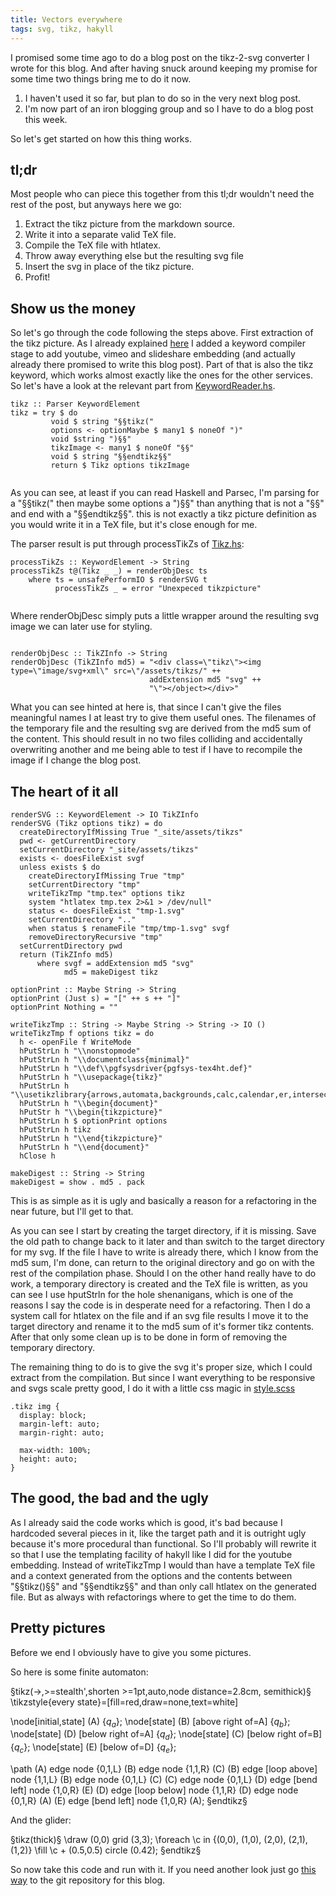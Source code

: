 ```yaml
---
title: Vectors everywhere
tags: svg, tikz, hakyll
---
```


I promised some time ago to do a blog post on the tikz-2-svg converter I wrote for this blog. And after having snuck around keeping my promise for some time two things bring me to do it now. 

1. I haven't used it so far, but plan to do so in the very next blog post. 
2. I'm now part of an iron blogging group and so I have to do a blog post this week.

So let's get started on how this thing works.

<!--more-->


## tl;dr
Most people who can piece this together from this tl;dr wouldn't need the rest of the post, but anyways here we go:

1. Extract the tikz picture from the markdown source.
2. Write it into a separate valid TeX file.
3. Compile the TeX file with htlatex.
4. Throw away everything else but the resulting svg file
5. Insert the svg in place of the tikz picture.
6. Profit!

## Show us the money

So let's go through the code following the steps above. First extraction of the tikz picture. 
As I already explained [here](/blog/2013/06/22/3.26-Lightyears-away.html) I added a keyword compiler stage to add youtube, vimeo and slideshare embedding (and actually already there promised to write this blog post). Part of that is also the tikz keyword, which works almost exactly like the ones for the other services. So let's have a look at the relevant part from  [KeywordReader.hs](https://github.com/xinitrc/xinitrc.de/blob/master/Plugins/KeywordReader.hs).

~~~~ {.haskell}
tikz :: Parser KeywordElement
tikz = try $ do 
         void $ string "§§tikz("
         options <- optionMaybe $ many1 $ noneOf ")"
         void $string ")§§"
         tikzImage <- many1 $ noneOf "§§"
         void $ string "§§endtikz§§"
         return $ Tikz options tikzImage
          
~~~~

As you can see, at least if you can read Haskell and Parsec, I'm parsing for a "§§tikz(" then maybe some options a ")§§" than anything that is not a "§§" and end with a "§§endtikz§§". this is not exactly a tikz picture definition as you would write it in a TeX file, but it's close enough for me. 

The parser result is put through processTikZs of [Tikz.hs](https://github.com/xinitrc/xinitrc.de/blob/master/Plugins/Tikz.hs):

~~~~ {.haskell}
processTikZs :: KeywordElement -> String
processTikZs t@(Tikz _ _) = renderObjDesc ts
    where ts = unsafePerformIO $ renderSVG t
		  processTikZs _ = error "Unexpeced tikzpicture"
								
~~~~

Where renderObjDesc simply puts a little wrapper around the resulting svg image we can later use for styling. 

~~~~ {.haskell}

renderObjDesc :: TikZInfo -> String
renderObjDesc (TikZInfo md5) = "<div class=\"tikz\"><img type=\"image/svg+xml\" src=\"/assets/tikzs/" ++
                               addExtension md5 "svg" ++ 
                               "\"></object></div>"
~~~~

What you can see hinted at here is, that since I can't give the files meaningful names I at least try to give them useful ones. The filenames of the temporary file and the resulting svg are derived from the md5 sum of the content. This should result in no two files colliding and accidentally overwriting another and me being able to test if I have to recompile the image if I change the blog post. 

## The heart of it all

~~~~ {.haskell}							   
renderSVG :: KeywordElement -> IO TikZInfo
renderSVG (Tikz options tikz) = do
  createDirectoryIfMissing True "_site/assets/tikzs"
  pwd <- getCurrentDirectory
  setCurrentDirectory "_site/assets/tikzs"
  exists <- doesFileExist svgf
  unless exists $ do
    createDirectoryIfMissing True "tmp"
    setCurrentDirectory "tmp"
    writeTikzTmp "tmp.tex" options tikz 
    system "htlatex tmp.tex 2>&1 > /dev/null"
    status <- doesFileExist "tmp-1.svg"
    setCurrentDirectory ".."
    when status $ renameFile "tmp/tmp-1.svg" svgf
    removeDirectoryRecursive "tmp"
  setCurrentDirectory pwd
  return (TikZInfo md5)
      where svgf = addExtension md5 "svg"
            md5 = makeDigest tikz

optionPrint :: Maybe String -> String
optionPrint (Just s) = "[" ++ s ++ "]"
optionPrint Nothing = ""

writeTikzTmp :: String -> Maybe String -> String -> IO ()
writeTikzTmp f options tikz = do
  h <- openFile f WriteMode
  hPutStrLn h "\\nonstopmode"
  hPutStrLn h "\\documentclass{minimal}"
  hPutStrLn h "\\def\\pgfsysdriver{pgfsys-tex4ht.def}"
  hPutStrLn h "\\usepackage{tikz}"
  hPutStrLn h "\\usetikzlibrary{arrows,automata,backgrounds,calc,calendar,er,intersections,mindmap,matrix,folding,patterns,plothandlers,plotmarks,shapes,snakes,topaths,trees}"
  hPutStrLn h "\\begin{document}"
  hPutStr h "\\begin{tikzpicture}"
  hPutStrLn h $ optionPrint options
  hPutStrLn h tikz
  hPutStrLn h "\\end{tikzpicture}"
  hPutStrLn h "\\end{document}"
  hClose h

makeDigest :: String -> String
makeDigest = show . md5 . pack

~~~~

This is as simple as it is ugly and basically a reason for a refactoring in the near future, but I'll get to that. 

As you can see I start by creating the target directory, if it is missing. Save the old path to change back to it later and than switch to the target directory for my svg. If the file I have to write is already there, which I know from the md5 sum, I'm done, can return to the original directory and go on with the rest of the compilation phase. Should I on the other hand really have to do work, a temporary directory is created and the TeX file is written, as you can see I use <span class="tt">hputStrln</span> for the hole shenanigans, which is one of the reasons I say the code is in desperate need for a refactoring. Then I do a system call for htlatex on the file and if an svg file results I move it to the target directory and rename it to the md5 sum of it's former tikz contents. After that only some clean up is to be done in form of removing the temporary directory. 

The remaining thing to do is to give the svg it's proper size, which I could extract from the compilation. But since I want everything to be responsive and svgs scale pretty good, I do it with a little css magic in [style.scss](https://github.com/xinitrc/xinitrc.de/blob/master/css/style.scss)

~~~~ {.css}
.tikz img {
  display: block;
  margin-left: auto;
  margin-right: auto;

  max-width: 100%;
  height: auto;
}
~~~~

## The good, the bad and the ugly

As I already said the code works which is good, it's bad because I hardcoded several pieces in it, like the target path and it is outright ugly because it's more procedural than functional. So I'll probably will rewrite it so that I use the templating facility of hakyll like I did for the youtube embedding. Instead of <span class="tt">writeTikzTmp</span> I would than have a template TeX file and a context generated from the options and the contents between "§§tikz()§§" and "§§endtikz§§" and than only call htlatex on the generated file. But as always with refactorings where to get the time to do them.

## Pretty pictures

Before we end I obviously have to give you some pictures. 

So here is some finite automaton:

§tikz(->,>=stealth',shorten >=1pt,auto,node distance=2.8cm, semithick)§
  \tikzstyle{every state}=[fill=red,draw=none,text=white]

  \node[initial,state] (A)                    {$q_a$};
  \node[state]         (B) [above right of=A] {$q_b$};
  \node[state]         (D) [below right of=A] {$q_d$};
  \node[state]         (C) [below right of=B] {$q_c$};
  \node[state]         (E) [below of=D]       {$q_e$};

  \path (A) edge              node {0,1,L} (B)
            edge              node {1,1,R} (C)
        (B) edge [loop above] node {1,1,L} (B)
            edge              node {0,1,L} (C)
        (C) edge              node {0,1,L} (D)
            edge [bend left]  node {1,0,R} (E)
        (D) edge [loop below] node {1,1,R} (D)
            edge              node {0,1,R} (A)
        (E) edge [bend left]  node {1,0,R} (A);
§endtikz§

And the glider: 

§tikz(thick)§
\draw (0,0) grid (3,3);
\foreach \c in {(0,0), (1,0), (2,0), (2,1), (1,2)}
    \fill \c + (0.5,0.5) circle (0.42);
§endtikz§


So now take this code and run with it. If you need another look just go [this way](https://github.com/xinitrc/xinitrc.de) to the git repository for this blog.  
